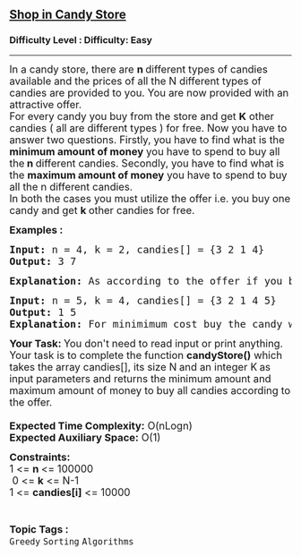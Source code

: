 <h2><a href="https://www.geeksforgeeks.org/problems/shop-in-candy-store1145/1?page=2&difficulty=Easy&status=unsolved&sortBy=submissions">Shop in Candy Store</a></h2><h3>Difficulty Level : Difficulty: Easy</h3><hr><div class="problems_problem_content__Xm_eO"><p><span style="font-size: 18px;">In a candy store, there are <strong>n </strong>different types of candies available and the prices of all the N different types of candies are provided to you. You are now provided with an attractive offer.<br>For every candy you buy from the store and get <strong>K</strong> other candies ( all are different types ) for free. Now you have to answer two questions. Firstly, you have to find what is the <strong>minimum amount of money</strong> you have to spend to buy all the<strong> n </strong>different candies. Secondly, you have to find what is the <strong>maximum amount of money</strong> you have to spend to buy all the n different candies.<br>In both the cases you must utilize the offer i.e. you buy one candy and get <strong>k </strong>other candies for free.</span></p>
<p><strong><span style="font-size: 18px;">Examples : <br></span></strong></p>
<pre><span style="font-size: 18px;"><strong>Input: </strong>n = 4, k = 2, candies[] = {3 2 1 4}</span>
<span style="font-size: 18px;"><strong>Output: </strong></span><span style="font-size: 18px;">3 7</span></pre>
<pre><span style="font-size: 18px;"><strong>Explanation: </strong>As according to the offer if you buy one candy you can take at most two  more for free. So in the first case, you buy the candy which costs 1 and takes candies worth 3 and 4 for free, also you buy candy worth 2 as well.So <strong>min cost</strong> : 1+2 =3. In the second case, you can buy the candy which costs 4 and takes candies worth 1 and 2 for free, also you need to buy candy worth 3 as well. So <strong>max cost :</strong> 3+4 =7.</span></pre>
<pre><span style="font-size: 18px;"><strong>Input:</strong> </span><span style="font-size: 18px;">n = 5, k = 4, </span><span style="font-size: 18px;">candies[] = {3 2 1 4 5}</span><span style="font-size: 18px;"><strong>
Output:</strong> </span><span style="font-size: 18px;">1 5
<strong>Explanation: </strong></span><span style="font-size: 18px;">For minimimum cost buy the candy with the cost 1 and get all the other candies for free. For maximum cost buy the candy with the cost 5 and get all other candies for free.</span>
</pre>
<p><span style="font-size: 18px;"><strong>Your Task: </strong></span><span style="font-size: 18px;">You don't need to read input or print anything. Your task is to complete the function <strong>candyStore()</strong>&nbsp;which takes the array candies[], its size N<strong>&nbsp;</strong>and an integer K<strong>&nbsp;</strong>as input parameters&nbsp;and returns the minimum amount and maximum amount of money to buy all candies according to the offer.<br><br><strong>Expected Time Complexity:</strong> O(nLogn)<br><strong>Expected Auxiliary Space:</strong> O(1)</span></p>
<p><span style="font-size: 18px;"><strong>Constraints:</strong><br>1 &lt;= <strong>n </strong>&lt;= 100000<br>&nbsp;0 &lt;= <strong>k</strong> &lt;= N-1<br>1 &lt;= <strong>candies[i]</strong>&nbsp;&lt;= 10000</span></p></div><br><p><span style=font-size:18px><strong>Topic Tags : </strong><br><code>Greedy</code>&nbsp;<code>Sorting</code>&nbsp;<code>Algorithms</code>&nbsp;